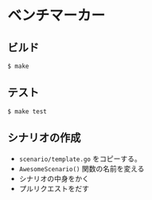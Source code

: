 # ベンチマーカー

## ビルド

```
$ make
```


## テスト

```
$ make test
```


## シナリオの作成

* `scenario/template.go` をコピーする。
* `AwesomeScenario()` 関数の名前を変える
* シナリオの中身をかく
* プルリクエストをだす
